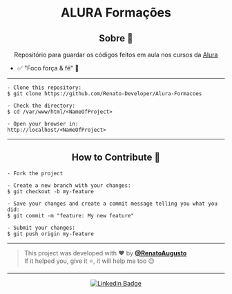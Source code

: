 <h1 align="center">ALURA Formações</h1>

<h2 align="center">Sobre 📖</h2>
   
   <p align="center">
     Repositório para guardar os códigos feitos em aula nos cursos da <a href="alura.com.br"> Alura </a>
   </p>

   - ✅ "Foco força & fé" 💪

---

   ```
   - Clone this repository:
   $ git clone https://github.com/Renato-Developer/Alura-Formacoes

   - Check the directory:
   $ cd /var/www/html/<NameOfProject>

   - Open your browser in:
   http://localhost/<NameOfProject>
   ```

---

<h2 align="center">How to Contribute 💪</h2>

   ```
   - Fork the project 

   - Create a new branch with your changes:
   $ git checkout -b my-feature

   - Save your changes and create a commit message telling you what you did:
   $ git commit -m "feature: My new feature"

   - Submit your changes:
   $ git push origin my-feature
   ```

---

   >This project was developed with ❤️ by **[@RenatoAugusto](https://www.linkedin.com/in/renato-augusto-php/)**<br> 
   If it helped you, give it ⭐, it will help me too 😉 

---

   <div align="center">

   [![Linkedin Badge](https://img.shields.io/badge/-Renato%20Augusto-292929?style=flat-square&logo=Linkedin&logoColor=white&link=https://www.linkedin.com/in/renato-augusto-php/)](https://www.linkedin.com/in/renato-augusto-php/)

   </div>




